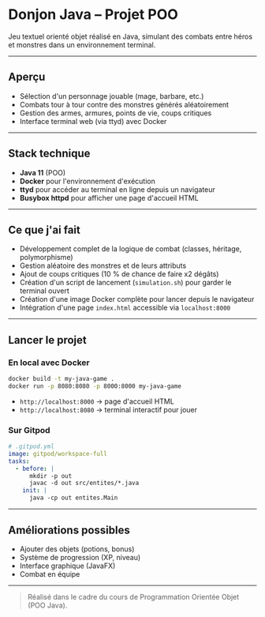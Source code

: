 # Donjon Java – Projet POO

Jeu textuel orienté objet réalisé en Java, simulant des combats entre héros et monstres dans un environnement terminal.

---

## Aperçu

* Sélection d'un personnage jouable (mage, barbare, etc.)
* Combats tour à tour contre des monstres générés aléatoirement
* Gestion des armes, armures, points de vie, coups critiques
* Interface terminal web (via ttyd) avec Docker

---

## Stack technique

* **Java 11** (POO)
* **Docker** pour l'environnement d'exécution
* **ttyd** pour accéder au terminal en ligne depuis un navigateur
* **Busybox httpd** pour afficher une page d'accueil HTML

---

## Ce que j'ai fait

* Développement complet de la logique de combat (classes, héritage, polymorphisme)
* Gestion aléatoire des monstres et de leurs attributs
* Ajout de coups critiques (10 % de chance de faire x2 dégâts)
* Création d'un script de lancement (`simulation.sh`) pour garder le terminal ouvert
* Création d'une image Docker complète pour lancer depuis le navigateur
* Intégration d'une page `index.html` accessible via `localhost:8000`

---

## Lancer le projet

### En local avec Docker

```bash
docker build -t my-java-game .
docker run -p 8080:8080 -p 8000:8000 my-java-game
```

* `http://localhost:8000` → page d'accueil HTML
* `http://localhost:8080` → terminal interactif pour jouer

### Sur Gitpod

```yaml
# .gitpod.yml
image: gitpod/workspace-full
tasks:
  - before: |
      mkdir -p out
      javac -d out src/entites/*.java
    init: |
      java -cp out entites.Main
```

---

## Améliorations possibles

* Ajouter des objets (potions, bonus)
* Système de progression (XP, niveau)
* Interface graphique (JavaFX)
* Combat en équipe

---

> Réalisé dans le cadre du cours de Programmation Orientée Objet (POO Java).
